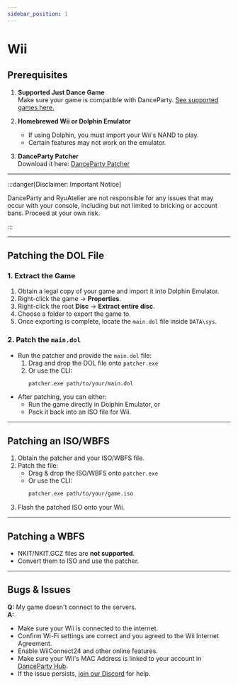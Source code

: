 ```yaml
---
sidebar_position: 1
---
```


# Wii

## Prerequisites

1. **Supported Just Dance Game**  
   Make sure your game is compatible with DanceParty. [See supported games here.](../games.md)  

2. **Homebrewed Wii or Dolphin Emulator**
   - If using Dolphin, you must import your Wii's NAND to play.  
   - Certain features may not work on the emulator.  

3. **DanceParty Patcher**  
   Download it here: [DanceParty Patcher](https://github.com/dancepartyteam/patcher)

---

:::danger[Disclaimer: Important Notice]

DanceParty and RyuAtelier are not responsible for any issues that may occur with your console, including but not limited to bricking or account bans. Proceed at your own risk.

:::

---

## Patching the DOL File

### 1. Extract the Game

1. Obtain a legal copy of your game and import it into Dolphin Emulator.  
2. Right-click the game → **Properties**.  
3. Right-click the root **Disc** → **Extract entire disc**.  
4. Choose a folder to export the game to.  
5. Once exporting is complete, locate the `main.dol` file inside `DATA\sys`.

### 2. Patch the `main.dol`

- Run the patcher and provide the `main.dol` file:  
  1. Drag and drop the DOL file onto `patcher.exe`  
  2. Or use the CLI:  
     ```bash
     patcher.exe path/to/your/main.dol
     ```  
- After patching, you can either:  
  - Run the game directly in Dolphin Emulator, or  
  - Pack it back into an ISO file for Wii.

---

## Patching an ISO/WBFS

1. Obtain the patcher and your ISO/WBFS file.  
2. Patch the file:  
   - Drag & drop the ISO/WBFS onto `patcher.exe`  
   - Or use the CLI:  
     ```bash
     patcher.exe path/to/your/game.iso
     ```  
3. Flash the patched ISO onto your Wii.

---

## Patching a WBFS

- NKIT/NKIT.GCZ files are **not supported**.  
- Convert them to ISO and use the patcher.

---

## Bugs & Issues

**Q:** My game doesn't connect to the servers.  
**A:**  
- Make sure your Wii is connected to the internet.  
- Confirm Wi-Fi settings are correct and you agreed to the Wii Internet Agreement.  
- Enable WiiConnect24 and other online features.
- Make sure your Wii's MAC Address is linked to your account in [DanceParty Hub](https://dp-dev.ryuatelier.org/hub/profile).
- If the issue persists, [join our Discord](https://dp.ryuatelier.org/discord) for help.
